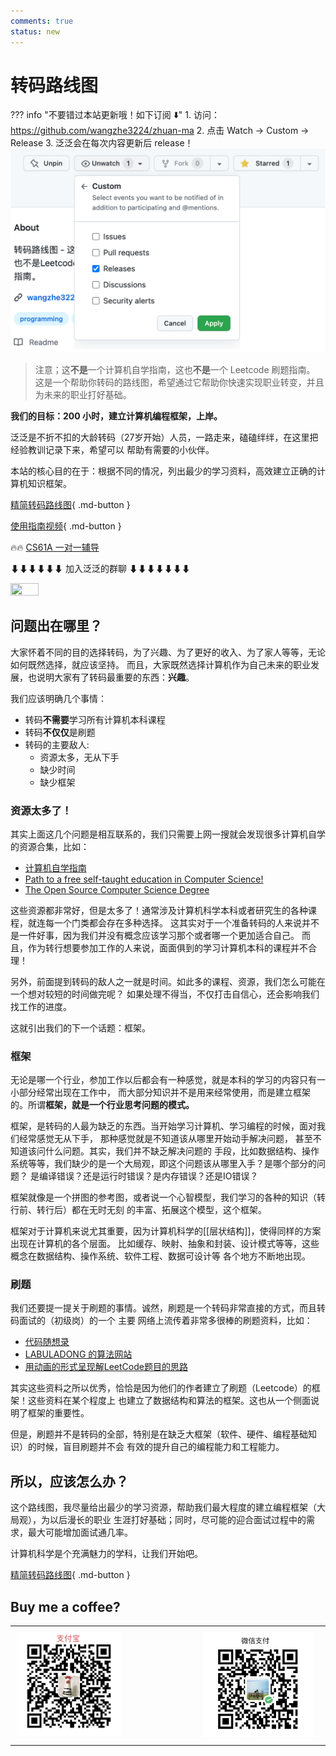 ```yaml
---
comments: true
status: new
---
```


# 转码路线图

??? info "不要错过本站更新哦！如下订阅 ⬇️"
    1. 访问：<a href="https://github.com/wangzhe3224/zhuan-ma" target="_blank" rel="noopener">https://github.com/wangzhe3224/zhuan-ma</a>
    2. 点击 Watch -> Custom -> Release
    3. 泛泛会在每次内容更新后 release！
    ![20221021225015](https://raw.githubusercontent.com/wangzhe3224/pic_repo/master/images/20221021225015.png)

> 注意；这**不是**一个计算机自学指南，这也**不是**一个 Leetcode 刷题指南。
> 这是一个帮助你转码的路线图，希望通过它帮助你快速实现职业转变，并且为未来的职业打好基础。

**我们的目标：200 小时，建立计算机编程框架，上岸。**

泛泛是不折不扣的大龄转码（27岁开始）人员，一路走来，磕磕绊绊，在这里把经验教训记录下来，希望可以
帮助有需要的小伙伴。

本站的核心目的在于：根据不同的情况，列出最少的学习资料，高效建立正确的计算机知识框架。

[精简转码路线图](core/core.md){ .md-button }

[使用指南视频](https://www.bilibili.com/video/BV1wV4y1G7B2/?vd_source=da65fd0f11a3d90e543b48cf26e65fb7){ .md-button }

🔥🔥 [CS61A 一对一辅导](https://www.xiaohongshu.com/goods-detail/63fe653b73120d0001b0899f)

️⬇⬇⬇⬇⬇⬇ 加入泛泛的群聊 ⬇⬇⬇⬇⬇⬇⬇

<img src="https://funcoder-assets.s3.ap-east-1.amazonaws.com/wechat.jpg"  width="30%" height="15%">

## 问题出在哪里？

大家怀着不同的目的选择转码，为了兴趣、为了更好的收入、为了家人等等，无论如何既然选择，就应该坚持。
而且，大家既然选择计算机作为自己未来的职业发展，也说明大家有了转码最重要的东西：**兴趣**。

我们应该明确几个事情：

- 转码**不需要**学习所有计算机本科课程
- 转码**不仅仅**是刷题
- 转码的主要敌人:
    - 资源太多，无从下手
    - 缺少时间
    - 缺少框架

### 资源太多了！

其实上面这几个问题是相互联系的，我们只需要上网一搜就会发现很多计算机自学的资源合集，比如：

- [计算机自学指南](https://csdiy.wiki/)
- [Path to a free self-taught education in Computer Science!](https://github.com/ossu/computer-science)
- [The Open Source Computer Science Degree](https://github.com/ForrestKnight/open-source-cs)

这些资源都非常好，但是太多了！通常涉及计算机科学本科或者研究生的各种课程，就连每一个门类都会存在多种选择。
这其实对于一个准备转码的人来说并不是一件好事，因为我们并没有概念应该学习那个或者哪一个更加适合自己。
而且，作为转行想要参加工作的人来说，面面俱到的学习计算机本科的课程并不合理！

另外，前面提到转码的敌人之一就是时间。如此多的课程、资源，我们怎么可能在一个想对较短的时间做完呢？
如果处理不得当，不仅打击自信心，还会影响我们找工作的进度。

这就引出我们的下一个话题：框架。

### 框架

无论是哪一个行业，参加工作以后都会有一种感觉，就是本科的学习的内容只有一小部分经常出现在工作中，
而大部分知识并不是用来经常使用，而是建立框架的。所谓**框架，就是一个行业思考问题的模式。**

框架，是转码的人最为缺乏的东西。当开始学习计算机、学习编程的时候，面对我们经常感觉无从下手，
那种感觉就是不知道该从哪里开始动手解决问题， 甚至不知道该问什么问题。其实，我们并不缺乏解决问题的
手段，比如数据结构、操作系统等等，我们缺少的是一个大局观，即这个问题该从哪里入手？是哪个部分的问题？
是编译错误？还是运行时错误？是内存错误？还是IO错误？

框架就像是一个拼图的参考图，或者说一个心智模型，我们学习的各种的知识（转行前、转行后）都在无时无刻
的丰富、拓展这个模型，这个框架。

框架对于计算机来说尤其重要，因为计算机科学的[[层状结构]]，使得同样的方案出现在计算机的各个层面。
比如缓存、映射、抽象和封装、设计模式等等，这些概念在数据结构、操作系统、软件工程、数据可设计等
各个地方不断地出现。

### 刷题

我们还要提一提关于刷题的事情。诚然，刷题是一个转码非常直接的方式，而且转码面试的（初级岗）的一个
主要
网络上流传着非常多很棒的刷题资料，比如：

- [代码随想录](https://programmercarl.com/)
- [LABULADONG 的算法网站](https://labuladong.gitee.io/algo/)
- [用动画的形式呈现解LeetCode题目的思路](https://github.com/MisterBooo/LeetCodeAnimation)

其实这些资料之所以优秀，恰恰是因为他们的作者建立了刷题（Leetcode）的框架！这些资料在某个程度上
也建立了数据结构和算法的框架。这也从一个侧面说明了框架的重要性。

但是，刷题并不是转码的全部，特别是在缺乏大框架（软件、硬件、编程基础知识）的时候，盲目刷题并不会
有效的提升自己的编程能力和工程能力。

## 所以，应该怎么办？

这个路线图，我尽量给出最少的学习资源，帮助我们最大程度的建立编程框架（大局观），为以后漫长的职业
生涯打好基础；同时，尽可能的迎合面试过程中的需求，最大可能增加面试通几率。

计算机科学是个充满魅力的学科，让我们开始吧。

[精简转码路线图](core/core.md){ .md-button }

## Buy me a coffee?

<div id="image-table">
    <table>
	    <tr>
            <td style="padding:10px">
<img src="https://raw.githubusercontent.com/wangzhe3224/landing/main/content/en/zhifubao.jpg"  width="60%" height="30%">
            </td>
            <td style="padding:10px">
<img src="https://raw.githubusercontent.com/wangzhe3224/landing/main/content/en/weixin.jpg"  width="95%" height="40%">
            </td>
        </tr>
    </table>
</div>

